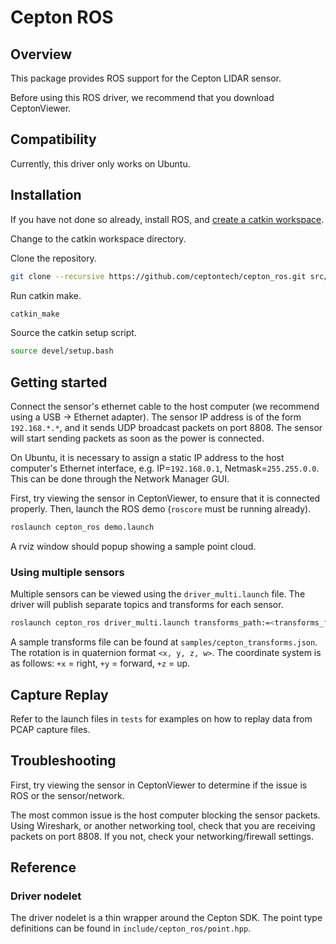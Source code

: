 # Cepton ROS

## Overview

This package provides ROS support for the Cepton LIDAR sensor.

Before using this ROS driver, we recommend that you download CeptonViewer.

## Compatibility

Currently, this driver only works on Ubuntu.

## Installation

If you have not done so already, install ROS, and [create a catkin workspace](http://wiki.ros.org/ROS/Tutorials/InstallingandConfiguringROSEnvironment).

Change to the catkin workspace directory.

Clone the repository.

```sh
git clone --recursive https://github.com/ceptontech/cepton_ros.git src/cepton_ros
```

Run catkin make.

```sh
catkin_make
```

Source the catkin setup script.

```sh
source devel/setup.bash
```

## Getting started

Connect the sensor's ethernet cable to the host computer (we recommend using a USB -> Ethernet adapter). The sensor IP address is of the form `192.168.*.*`, and it sends UDP broadcast packets on port 8808. The sensor will start sending packets as soon as the power is connected.

On Ubuntu, it is necessary to assign a static IP address to the host computer's Ethernet interface, e.g. IP=`192.168.0.1`, Netmask=`255.255.0.0`. This can be done through the Network Manager GUI.

First, try viewing the sensor in CeptonViewer, to ensure that it is connected properly. Then, launch the ROS demo (`roscore` must be running already).

```sh
roslaunch cepton_ros demo.launch
```

A rviz window should popup showing a sample point cloud.

### Using multiple sensors

Multiple sensors can be viewed using the `driver_multi.launch` file. The driver will publish separate topics and transforms for each sensor.

```sh
roslaunch cepton_ros driver_multi.launch transforms_path:=<transforms_file>
```

A sample transforms file can be found at `samples/cepton_transforms.json`. The rotation is in quaternion format `<x, y, z, w>`. The coordinate system is as follows: `+x` = right, `+y` = forward, `+z` = up.

## Capture Replay

Refer to the launch files in `tests` for examples on how to replay data from PCAP capture files.

## Troubleshooting

First, try viewing the sensor in CeptonViewer to determine if the issue is ROS or the sensor/network.

The most common issue is the host computer blocking the sensor packets. Using Wireshark, or another networking tool, check that you are receiving packets on port 8808. If you not, check your networking/firewall settings.

## Reference

### Driver nodelet

The driver nodelet is a thin wrapper around the Cepton SDK. The point type definitions can be found in `include/cepton_ros/point.hpp`.
